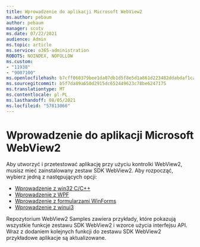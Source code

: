 ```yaml
---
title: Wprowadzenie do aplikacji Microsoft WebView2
ms.author: pebaum
author: pebaum
manager: scotv
ms.date: 07/22/2021
audience: Admin
ms.topic: article
ms.service: o365-administration
ROBOTS: NOINDEX, NOFOLLOW
ms.custom:
- "11938"
- "9007100"
ms.openlocfilehash: b7cff060379bee1da07db1d5f8e5d1a861d223482ddabdaf1ca086d1a9be67f4
ms.sourcegitcommit: b5f7da89a650d2915dc652449623c78be6247175
ms.translationtype: MT
ms.contentlocale: pl-PL
ms.lasthandoff: 08/05/2021
ms.locfileid: "57813066"
---
```

# <a name="get-started-with-microsoft-webview2"></a>Wprowadzenie do aplikacji Microsoft WebView2

Aby utworzyć i przetestować aplikację przy użyciu kontrolki WebView2, musisz mieć zainstalowany zestaw SDK WebView2. Aby rozpocząć, wybierz jedną z następujących opcji:

- [Wprowadzenie z win32 C/C++](/microsoft-edge/webview2/get-started/win32)
- [Wprowadzenie z WPF](/microsoft-edge/webview2/get-started/wpf)
- [Wprowadzenie z formularzami WinForms](/microsoft-edge/webview2/get-started/winforms)
- [Wprowadzenie z winui3](/microsoft-edge/webview2/get-started/winui)

Repozytorium WebView2 Samples zawiera przykłady, które pokazują wszystkie funkcje zestawu SDK WebView2 i wzorce użycia interfejsu API. Wraz z dodaniem kolejnych funkcji do zestawu SDK WebView2 przykładowe aplikacje są aktualizowane.

